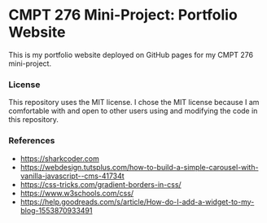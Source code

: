 # CMPT 276 Mini-Project: Portfolio Website

This is my portfolio website deployed on GitHub pages for my CMPT 276 mini-project.

### License
This repository uses the MIT license. I chose the MIT license because I am comfortable with and open to other users using and modifying the code in this repository.

### References
- https://sharkcoder.com
- https://webdesign.tutsplus.com/how-to-build-a-simple-carousel-with-vanilla-javascript--cms-41734t
- https://css-tricks.com/gradient-borders-in-css/
- https://www.w3schools.com/css/
- https://help.goodreads.com/s/article/How-do-I-add-a-widget-to-my-blog-1553870933491
